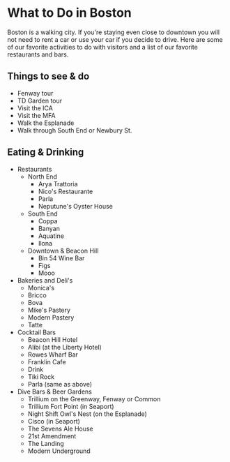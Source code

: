 # What to Do in Boston

Boston is a walking city. If you're staying even
close to downtown you will not need to rent a car
or use your car if you decide to drive. Here are some of
our favorite activities to do with visitors and a list
of our favorite restaurants and bars.

## Things to see & do
- Fenway tour
- TD Garden tour
- Visit the ICA
- Visit the MFA
- Walk the Esplanade
- Walk through South End or Newbury St.

## Eating & Drinking
- Restaurants
    - North End
        - Arya Trattoria
        - Nico's Restaurante
        - Parla
        - Neputune's Oyster House
    - South End
        - Coppa
        - Banyan
        - Aquatine
        - Ilona
    - Downtown & Beacon Hill
        - Bin 54 Wine Bar
        - Figs
        - Mooo
- Bakeries and Deli's
    - Monica's
    - Bricco
    - Bova
    - Mike's Pastery
    - Modern Pastery
    - Tatte
- Cocktail Bars
    - Beacon Hill Hotel
    - Alibi (at the Liberty Hotel)
    - Rowes Wharf Bar
    - Franklin Cafe
    - Drink
    - Tiki Rock
    - Parla (same as above)
- Dive Bars & Beer Gardens
    - Trillium on the Greenway, Fenway or Common
    - Trillium Fort Point (in Seaport)
    - Night Shift Owl's Nest (on the Esplanade)
    - Cisco (in Seaport)
    - The Sevens Ale House
    - 21st Amendment
    - The Landing
    - Modern Underground

